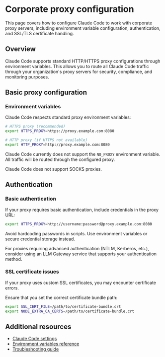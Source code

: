 # Corporate proxy configuration

This page covers how to configure Claude Code to work with corporate proxy servers, including environment variable configuration, authentication, and SSL/TLS certificate handling.

## Overview

Claude Code supports standard HTTP/HTTPS proxy configurations through environment variables. This allows you to route all Claude Code traffic through your organization's proxy servers for security, compliance, and monitoring purposes.

## Basic proxy configuration

### Environment variables

Claude Code respects standard proxy environment variables:

```bash
# HTTPS proxy (recommended)
export HTTPS_PROXY=https://proxy.example.com:8080

# HTTP proxy (if HTTPS not available)
export HTTP_PROXY=http://proxy.example.com:8080
```

Claude Code currently does not support the `NO_PROXY` environment variable. All traffic will be routed through the configured proxy.

Claude Code does not support SOCKS proxies.

## Authentication

### Basic authentication

If your proxy requires basic authentication, include credentials in the proxy URL:

```bash
export HTTPS_PROXY=http://username:password@proxy.example.com:8080
```

Avoid hardcoding passwords in scripts. Use environment variables or secure credential storage instead.

For proxies requiring advanced authentication (NTLM, Kerberos, etc.), consider using an LLM Gateway service that supports your authentication method.

### SSL certificate issues

If your proxy uses custom SSL certificates, you may encounter certificate errors.

Ensure that you set the correct certificate bundle path:

```bash
export SSL_CERT_FILE=/path/to/certificate-bundle.crt
export NODE_EXTRA_CA_CERTS=/path/to/certificate-bundle.crt
```

## Additional resources

- [Claude Code settings](https://docs.anthropic.com/en/docs/claude-code/settings)
- [Environment variables reference](https://docs.anthropic.com/en/docs/claude-code/settings#environment-variables)
- [Troubleshooting guide](https://docs.anthropic.com/en/docs/claude-code/troubleshooting)